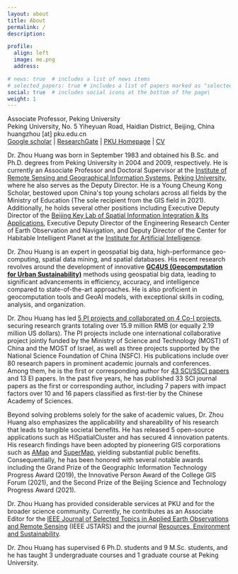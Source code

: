 ```yaml
---
layout: about
title: About
permalink: /
description: 

profile:
  align: left
  image: me.png
  address: 

# news: true  # includes a list of news items
# selected_papers: true # includes a list of papers marked as "selected={true}"
social: true  # includes social icons at the bottom of the page\
weight: 1
---
```


Associate Professor, Peking University<br>
Peking University, No. 5 Yiheyuan Road, Haidian District, Beijing, China<br>
huangzhou [at] pku.edu.cn<br>
[Google scholar](https://scholar.google.com/citations?user=BUFSF_8AAAAJ&hl=en) | [ResearchGate](https://www.researchgate.net/profile/Zhou-Huang-3) | [PKU Homepage](https://faculty.pku.edu.cn/huangzhou) | [CV](/assets/files/CV_HuangZhou.pdf)

Dr. Zhou Huang was born in September 1983 and obtained his B.Sc. and Ph.D. degrees from Peking University in 2004 and 2009, respectively. He is currently an Associate Professor and Doctoral Supervisor at the [Institute of Remote Sensing and Geographical Information Systems](https://irsgis.pku.edu.cn/), [Peking University](https://www.pku.edu.cn/), where he also serves as the Deputy Director. He is a Young Cheung Kong Scholar, bestowed upon China's top young scholars across all fields by the Ministry of Education (The sole recipient from the GIS field in 2021). Additionally, he holds several other positions including Executive Deputy Director of the [Beijing Key Lab of Spatial Information Integration & Its Applications](http://3slab.pku.edu.cn/), Executive Deputy Director of the Engineering Research Center of Earth Observation and Navigation, and Deputy Director of the Center for Habitable Intelligent Planet at the [Institute for Artificial Intelligence](https://www.ai.pku.edu.cn/index.htm).

Dr. Zhou Huang is an expert in geospatial big data, high-performance geo-computing, spatial data mining, and spatial databases. His recent research revolves around the development of innovative **[GC4US (Geocomputation for Urban Sustainability)](https://pku-geocomp.com/research/)** methods using geospatial big data, leading to significant advancements in efficiency, accuracy, and intelligence compared to state-of-the-art approaches. He is also proficient in geocomputation tools and GeoAI models, with exceptional skills in coding, analysis, and organization.

Dr. Zhou Huang has led [5 PI projects and collaborated on 4 Co-I projects](https://pku-geocomp.com/activities/), securing research grants totaling over 15.9 million RMB (or equally 2.19 million US dollars). The PI projects include one international collaborative project jointly funded by the Ministry of Science and Technology (MOST) of China and the MOST of Israel, as well as three projects supported by the National Science Foundation of China (NSFC). His publications include over 80 research papers in prominent academic journals and conferences. Among them, he is the first or corresponding author for [43 SCI/SSCI papers](https://pku-geocomp.com/publications/) and 13 EI papers. In the past five years, he has published 33 SCI journal papers as the first or corresponding author, including 7 papers with impact factors over 10 and 16 papers classified as first-tier by the Chinese Academy of Sciences.

Beyond solving problems solely for the sake of academic values, Dr. Zhou Huang also emphasizes the applicability and shareability of his research that leads to tangible societal benefits. He has released 5 open-source applications such as HiSpatialCluster and has secured 4 innovation patents. His research findings have been adopted by pioneering GIS corporations such as [AMap](https://amap.com/) and [SuperMap](https://www.supermap.com/), yielding substantial public benefits. Consequentially, he has been honored with several notable awards including the Grand Prize of the Geographic Information Technology Progress Award (2019), the Innovative Person Award of the College GIS Forum (2021), and the Second Prize of the Beijing Science and Technology Progress Award (2021).

Dr. Zhou Huang has provided considerable services at PKU and for the broader science community. Currently, he contributes as an Associate Editor for the [IEEE Journal of Selected Topics in Applied Earth Observations and Remote Sensing](https://ieeexplore.ieee.org/xpl/RecentIssue.jsp?punumber=4609443) (IEEE JSTARS) and the journal [Resources, Environment and Sustainability](https://www.sciencedirect.com/journal/resources-environment-and-sustainability).

Dr. Zhou Huang has supervised 6 Ph.D. students and 9 M.Sc. students, and he has taught 3 undergraduate courses and 1 graduate course at Peking University.

<br>